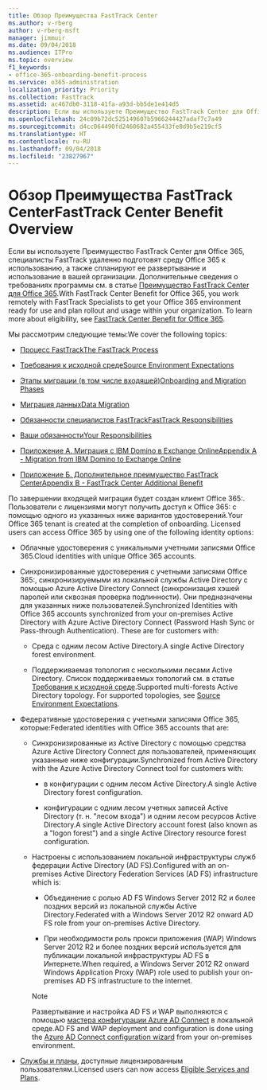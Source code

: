 ```yaml
---
title: Обзор Преимущества FastTrack Center
ms.author: v-rberg
author: v-rberg-msft
manager: jimmuir
ms.date: 09/04/2018
ms.audience: ITPro
ms.topic: overview
f1_keywords:
- office-365-onboarding-benefit-process
ms.service: o365-administration
localization_priority: Priority
ms.collection: FastTrack
ms.assetid: ac467db0-3118-41fa-a93d-bb5de1e414d5
description: Если вы используете Преимущество FastTrack Center для Office 365, специалисты FastTrack удаленно подготовят среду Office 365 к использованию, а также спланируют ее развертывание и использование в вашей организации. Дополнительные сведения о требованиях программы см. в статье "Преимущество FastTrack Center для Office 365".
ms.openlocfilehash: 24c09b72dc525149607b5966244427adaf7c7a49
ms.sourcegitcommit: d4cc064490fd2460682a455433fe8d9b5e219cf5
ms.translationtype: HT
ms.contentlocale: ru-RU
ms.lasthandoff: 09/04/2018
ms.locfileid: "23827967"
---
```

# <a name="fasttrack-center-benefit-overview"></a><span data-ttu-id="d548e-104">Обзор Преимущества FastTrack Center</span><span class="sxs-lookup"><span data-stu-id="d548e-104">FastTrack Center Benefit Overview</span></span>

<span data-ttu-id="d548e-p102">Если вы используете Преимущество FastTrack Center для Office 365, специалисты FastTrack удаленно подготовят среду Office 365 к использованию, а также спланируют ее развертывание и использование в вашей организации. Дополнительные сведения о требованиях программы см. в статье [Преимущество FastTrack Center для Office 365](fasttrack-benefit-for-office-365.md).</span><span class="sxs-lookup"><span data-stu-id="d548e-p102">With FastTrack Center Benefit for Office 365, you work remotely with FastTrack Specialists to get your Office 365 environment ready for use and plan rollout and usage within your organization. To learn more about eligibility, see [FastTrack Center Benefit for Office 365](fasttrack-benefit-for-office-365.md).</span></span>
  
<span data-ttu-id="d548e-107">Мы рассмотрим следующие темы:</span><span class="sxs-lookup"><span data-stu-id="d548e-107">We cover the following topics:</span></span>
  
- [<span data-ttu-id="d548e-108">Процесс FastTrack</span><span class="sxs-lookup"><span data-stu-id="d548e-108">The FastTrack Process</span></span>](fasttrack-process.md)
    
- [<span data-ttu-id="d548e-109">Требования к исходной среде</span><span class="sxs-lookup"><span data-stu-id="d548e-109">Source Environment Expectations</span></span>](source-environment-expectations.md)
    
- [<span data-ttu-id="d548e-110">Этапы миграции (в том числе входящей)</span><span class="sxs-lookup"><span data-stu-id="d548e-110">Onboarding and Migration Phases</span></span>](onboarding-and-migration.md)
    
- [<span data-ttu-id="d548e-111">Миграция данных</span><span class="sxs-lookup"><span data-stu-id="d548e-111">Data Migration</span></span>](data-migration.md)
    
- [<span data-ttu-id="d548e-112">Обязанности специалистов FastTrack</span><span class="sxs-lookup"><span data-stu-id="d548e-112">FastTrack Responsibilities</span></span>](fasttrack-responsibilities.md)
    
- [<span data-ttu-id="d548e-113">Ваши обязанности</span><span class="sxs-lookup"><span data-stu-id="d548e-113">Your Responsibilities</span></span>](your-responsibilities.md)
    
- [<span data-ttu-id="d548e-114">Приложение А. Миграция с IBM Domino в Exchange Online</span><span class="sxs-lookup"><span data-stu-id="d548e-114">Appendix A - Migration from IBM Domino to Exchange Online</span></span>](from-ibm-domino-to-exchange-online.md)
    
- [<span data-ttu-id="d548e-115">Приложение Б. Дополнительное преимущество FastTrack Center</span><span class="sxs-lookup"><span data-stu-id="d548e-115">Appendix B - FastTrack Center Additional Benefit</span></span>](fasttrack-additional-benefits.md)
    
<span data-ttu-id="d548e-p103">По завершении входящей миграции будет создан клиент Office 365:. Пользователи с лицензиями могут получить доступ к Office 365: с помощью одного из указанных ниже вариантов удостоверений.</span><span class="sxs-lookup"><span data-stu-id="d548e-p103">Your Office 365 tenant is created at the completion of onboarding. Licensed users can access Office 365 by using one of the following identity options:</span></span>
  
- <span data-ttu-id="d548e-118">Облачные удостоверения с уникальными учетными записями Office 365.</span><span class="sxs-lookup"><span data-stu-id="d548e-118">Cloud identities with unique Office 365 accounts.</span></span>
    
- <span data-ttu-id="d548e-p104">Синхронизированные удостоверения с учетными записями Office 365:, синхронизируемыми из локальной службы Active Directory с помощью Azure Active Directory Connect (синхронизация хэшей паролей или сквозная проверка подлинности). Они предназначены для указанных ниже пользователей.</span><span class="sxs-lookup"><span data-stu-id="d548e-p104">Synchronized Identities with Office 365 accounts synchronized from your on-premises Active Directory with Azure Active Directory Connect (Password Hash Sync or Pass-through Authentication). These are for customers with:</span></span>
    
  - <span data-ttu-id="d548e-121">Среда с одним лесом Active Directory.</span><span class="sxs-lookup"><span data-stu-id="d548e-121">A single Active Directory forest environment.</span></span>
    
  - <span data-ttu-id="d548e-p105">Поддерживаемая топология с несколькими лесами Active Directory. Список поддерживаемых топологий см. в статье [Требования к исходной среде](source-environment-expectations.md).</span><span class="sxs-lookup"><span data-stu-id="d548e-p105">Supported multi-forests Active Directory topology. For supported topologies, see [Source Environment Expectations](source-environment-expectations.md).</span></span>
    
- <span data-ttu-id="d548e-124">Федеративные удостоверения с учетными записями Office 365, которые:</span><span class="sxs-lookup"><span data-stu-id="d548e-124">Federated identities with Office 365 accounts that are:</span></span>
    
  - <span data-ttu-id="d548e-125">Синхронизированные из Active Directory с помощью средства Azure Active Directory Connect для пользователей, применяющих указанные ниже конфигурации.</span><span class="sxs-lookup"><span data-stu-id="d548e-125">Synchronized from Active Directory with the Azure Active Directory Connect tool for customers with:</span></span>
    
      - <span data-ttu-id="d548e-126">в конфигурации с одним лесом Active Directory.</span><span class="sxs-lookup"><span data-stu-id="d548e-126">A single Active Directory forest configuration.</span></span>
    
      - <span data-ttu-id="d548e-127">конфигурации с одним лесом учетных записей Active Directory (т. н. "лесом входа") и одним лесом ресурсов Active Directory.</span><span class="sxs-lookup"><span data-stu-id="d548e-127">A single Active Directory account forest (also known as a "logon forest") and a single Active Directory resource forest configuration.</span></span>
    
  - <span data-ttu-id="d548e-128">Настроены с использованием локальной инфраструктуры служб федерации Active Directory (AD FS).</span><span class="sxs-lookup"><span data-stu-id="d548e-128">Configured with an on-premises Active Directory Federation Services (AD FS) infrastructure which is:</span></span>
    
      - <span data-ttu-id="d548e-129">Объединение с ролью AD FS Windows Server 2012 R2 и более поздних версий из локальной службы Active Directory.</span><span class="sxs-lookup"><span data-stu-id="d548e-129">Federated with a Windows Server 2012 R2 onward AD FS role from your on-premises Active Directory.</span></span>
    
      - <span data-ttu-id="d548e-130">При необходимости роль прокси приложения (WAP) Windows Server 2012 R2 и более поздних версий используется для публикации локальной инфраструктуры AD FS в Интернете.</span><span class="sxs-lookup"><span data-stu-id="d548e-130">When required, a Windows Server 2012 R2 onward Windows Application Proxy (WAP) role used to publish your on-premises AD FS infrastructure to the internet.</span></span>
    
    > [!NOTE]
    > <span data-ttu-id="d548e-131">Развертывание и настройка AD FS и WAP выполняются с помощью [мастера конфигурации Azure AD Connect](https://go.microsoft.com/fwlink/?linkid=844794) в локальной среде.</span><span class="sxs-lookup"><span data-stu-id="d548e-131">AD FS and WAP deployment and configuration is done using the [Azure AD Connect configuration wizard](https://go.microsoft.com/fwlink/?linkid=844794) from your on-premises environment.</span></span> 
  
- <span data-ttu-id="d548e-132">[Службы и планы](eligible-services-and-plans.md), доступные лицензированным пользователям.</span><span class="sxs-lookup"><span data-stu-id="d548e-132">Licensed users can now access [Eligible Services and Plans](eligible-services-and-plans.md).</span></span>
    

 
